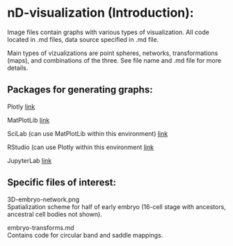 # nD-visualization (Introduction):

Image files contain graphs with various types of visualization. All code located in .md files, data source specified in .md file.  

Main types of vizualizations are point spheres, networks, transformations (maps), and combinations of the three. See file name and .md file for more details.  


## Packages for generating graphs:  

Plotly   [link](https://plot.ly/python/)

MatPlotLib   [link](https://en.wikipedia.org/wiki/Matplotlib)

SciLab (can use MatPlotLib within this environment)   [link](https://www.scilab.org/)

RStudio (can use Plotly within this environment   [link](https://www.rstudio.com/)

JupyterLab   [link](https://anaconda.org/conda-forge/jupyterlab)

## Specific files of interest:  

3D-embryo-network.png  
Spatialization scheme for half of early embryo (16-cell stage with ancestors, ancestral cell bodies not shown).  

embryo-transforms.md  
Contains code for circular band and saddle mappings.  



